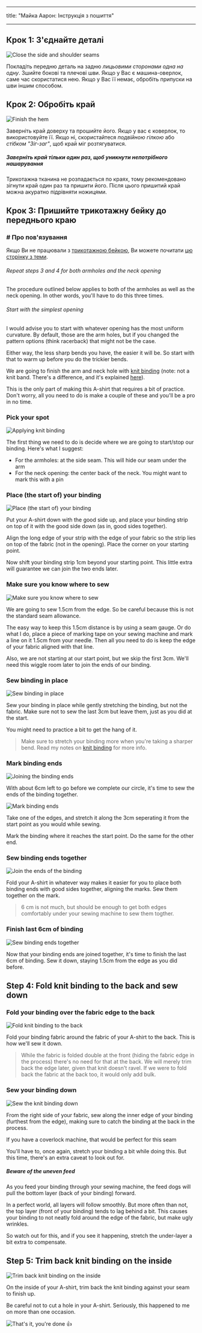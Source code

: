 - - -
title: "Майка Аарон: Інструкція з пошиття"
- - -

## Крок 1: З'єднайте деталі

![Close the side and shoulder seams](step01.png)

Покладіть передню деталь на задню _лицьовими сторонами одна на одну_. Зшийте бокові та плечові шви. Якщо у Вас є машина-оверлок, саме час скористатися нею. Якщо у Вас її немає, обробіть припуски на шви іншим способом.

## Крок 2: Обробіть край

![Finish the hem](step02.png)

Заверніть край доверху та прошийте його. Якщо у вас є коверлок, то використовуйте її. Якщо ні, скористайтеся _подвійною гілкою_ або _стібком "Зіг-заг"_, щоб край міг розтягуватися.

<Note>

##### Заверніть край тільки один раз, щоб уникнути непотрібного нашарування

Трикотажна тканина не розпадається по краях, тому рекомендовано зігнути край один раз та пришити його. Після цього пришитий край можна акуратно підрівняти ножицями.

</Note>

## Крок 3: Пришийте трикотажну бейку до переднього краю

<Note>

### # Про пов'язування

Якщо Ви не працювали з [трикотажною бейкою](/docs/sewing/knit-binding), Ви можете почитати [цю сторінку з теми](/docs/sewing/knit-binding).

###### Repeat steps 3 and 4 for both armholes and the neck opening

The procedure outlined below applies to both of the armholes as well as the neck opening. In other words, you'll have to do this three times.

###### Start with the simplest opening

I would advise you to start with whatever opening has the most uniform curvature. By default, those are the arm holes, but if you changed the pattern options (think racerback) that might not be the case.

Either way, the less sharp bends you have, the easier it will be. So start with that to warm up before you do the trickier bends.

</Note>

We are going to finish the arm and neck hole with [knit binding](/docs/sewing/knit-binding) (note: not a knit band. There's a difference, and it's explained [here](/docs/sewing/knit-binding)).

<Note>

This is the only part of making this A-shirt that requires a bit of practice. Don't worry, all you need to do is make a couple of these and you'll be a pro in no time.

</Note>

### Pick your spot

![Applying knit binding](step03a.png)

The first thing we need to do is decide where we are going to start/stop our binding. Here's what I suggest:

- For the armholes: at the side seam. This will hide our seam under the arm
- For the neck opening: the center back of the neck. You might want to mark this with a pin

### Place (the start of) your binding

![Place (the start of) your binding](step03b.png)

Put your A-shirt down with the good side up, and place your binding strip on top of it with the good side down (as in, good sides together).

Align the long edge of your strip with the edge of your fabric so the strip lies on top of the fabric (not in the opening). Place the corner on your starting point.

Now shift your binding strip 1cm beyond your starting point. This little extra will guarantee we can join the two ends later.

### Make sure you know where to sew

![Make sure you know where to sew](step03c.png)

We are going to sew 1.5cm from the edge. So be careful because this is not the standard seam allowance.

<Tip>

The easy way to keep this 1.5cm distance is by using a seam gauge.
Or do what I do, place a piece of marking tape on your sewing machine and mark a line on it 1.5cm from your needle.
Then all you need to do is keep the edge of your fabric aligned with that line.

</Tip>

Also, we are not starting at our start point, but we skip the first 3cm. We'll need this wiggle room later to join the ends of our binding.

### Sew binding in place

![Sew binding in place](step03d.png)

Sew your binding in place while gently stretching the binding, but not the fabric. Make sure not to sew the last 3cm but leave them, just as you did at the start.

You might need to practice a bit to get the hang of it.

> Make sure to stretch your binding more when you're taking a sharper bend. Read my notes on [knit binding](/docs/sewing/knit-binding) for more info.

### Mark binding ends

![Joining the binding ends](step03e.png)

With about 6cm left to go before we complete our circle, it's time to sew the ends of the binding together.

![Mark binding ends](step03f.png)

Take one of the edges, and stretch it along the 3cm seperating it from the start point as you would while sewing.

Mark the binding where it reaches the start point. Do the same for the other end.

### Sew binding ends together

![Join the ends of the binding](step03g.png)

Fold your A-shirt in whatever way makes it easier for you to place both binding ends with good sides together, aligning the marks. Sew them together on the mark.

> 6 cm is not much, but should be enough to get both edges comfortably under your sewing machine to sew them togther.

### Finish last 6cm of binding

![Sew binding ends together](step03h.png)

Now that your binding ends are joined together, it's time to finish the last 6cm of binding. Sew it down, staying 1.5cm from the edge as you did before.

## Step 4: Fold knit binding to the back and sew down

### Fold your binding over the fabric edge to the back

![Fold knit binding to the back](step04a.png)

Fold your binding fabric around the fabric of your A-shirt to the back. This is how we'll sew it down.

> While the fabric is folded double at the front (hiding the fabric edge in the process) there's no need for that at the back. We will merely trim back the edge later, given that knit doesn't ravel. If we were to fold back the fabric at the back too, it would only add bulk.

### Sew your binding down

![Sew the knit binding down](step04b.png)

From the right side of your fabric, sew along the inner edge of your binding (furthest from the edge), making sure to catch the binding at the back in the process.

<Note>

If you have a coverlock machine, that would be perfect for this seam

</Note>

You'll have to, once again, stretch your binding a bit while doing this. But this time, there's an extra caveat to look out for.

<Note>

##### Beware of the uneven feed

As you feed your binding through your sewing machine, the feed dogs will pull the bottom layer (back of your binding) forward.

In a perfect world, all layers will follow smoothly.
But more often than not, the top layer (front of your binding) tends to lag behind a bit.
This causes your binding to not neatly fold around the edge of the fabric, but make ugly wrinkles.

So watch out for this, and if you see it happening, stretch the under-layer a bit extra to compensate.

</Note>

## Step 5: Trim back knit binding on the inside

![Trim back knit binding on the inside](step05.png)

On the inside of your A-shirt, trim back the knit binding against your seam to finish up.

<Note>

Be careful not to cut a hole in your A-shirt. Seriously, this happened to me on more than one occasion.

</Note>

![That's it, you're done 👍](finished.gif)
